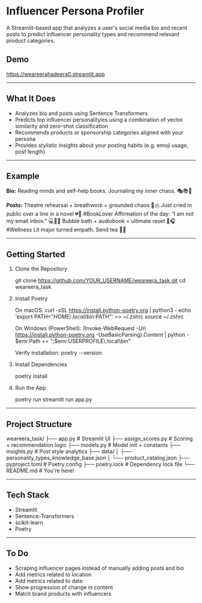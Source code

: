 # Influencer Persona Profiler

A Streamlit-based app that analyzes a user's social media bio and recent posts to predict influencer personality types and recommend relevant product categories.

## Demo

https://weareerahadeera0.streamlit.app

---

## What It Does

- Analyzes bio and posts using Sentence Transformers
- Predicts top influencer personalityies using a combination of vector similarity and zero-shot classification
- Recommends products or sponsorship categories aligned with your persona
- Provides stylistic insights about your posting habits (e.g. emoji usage, post length)

---

## Example

**Bio:**
Reading minds and self-help books. Journaling my inner chaos. 🎭📚🧘

**Posts:**
Theatre rehearsal + breathwork = grounded chaos 🎤🫁
Just cried in public over a line in a novel 💔📖 #BookLover
Affirmation of the day: “I am not my email inbox.” 💻🙅‍♀️
Bubble bath + audiobook = ultimate reset 🛁🎧 #Wellness
Lit major turned empath. Send tea 🍵✨

---

## Getting Started

1. Clone the Repository

   git clone https://github.com/YOUR_USERNAME/weareera_task.git
   cd weareera_task

2. Install Poetry

   On macOS:
   curl -sSL https://install.python-poetry.org | python3 -
   echo 'export PATH="$HOME/.local/bin:$PATH"' >> ~/.zshrc
   source ~/.zshrc

   On Windows (PowerShell):
   (Invoke-WebRequest -Uri https://install.python-poetry.org -UseBasicParsing).Content | python -
   $env:Path += ";$env:USERPROFILE\\.local\\bin"

   Verify installation:
   poetry --version

3. Install Dependencies

   poetry install

4. Run the App

   poetry run streamlit run app.py

---

## Project Structure

weareera_task/
├── app.py # Streamlit UI
├── assign_scores.py # Scoring + recommendation logic
├── models.py # Model init + constants
├── insights.py # Post style analytics
├── data/
│ ├── personality_types_knowledge_base.json
│ └── product_catalog.json
├── pyproject.toml # Poetry config
├── poetry.lock # Dependency lock file
└── README.md # You're here!

---

## Tech Stack

- Streamlit
- Sentence-Transformers
- scikit-learn
- Poetry

---

## To Do

- Scraping influencer pages instead of manually adding posts and bio
- Add metrics related to location
- Add metrics related to date
- Show progression of change in content
- Match brand products with influencers
